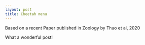 ```yaml
---
layout: post
title: Cheetah menu
---
```


Based on a recent Paper published in Zoology by Thuo et al, 2020

What a wonderful post!





